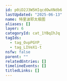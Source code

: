 ```yaml
---
id: p0iD2J3W5HIqcdOwXNdb6
lastUpdated: "2025-06-13"
name: 特里波耶太极图
aliases: []
layer: 6
categoryId: cat_1YBqIhJq
tagIds:
  - tag_OvpPGYP_
  - tag_LIVeX1-t
nsfw: false
parent: ""
relatedEntries: []
timelineEvents: []
titledLinks: []
---
```


